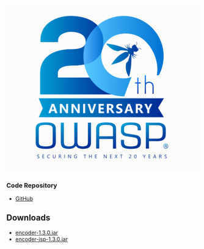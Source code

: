 [![OWASP 20th Anniversary Image](assets/images/OWASP-20th.jpeg)](https://20thanniversary.owasp.org/)

### Code Repository
* [GitHub](https://github.com/OWASP/owasp-java-encoder/)

## Downloads
* [encoder-1.3.0.jar](https://search.maven.org/remotecontent?filepath=org/owasp/encoder/encoder/1.3.0/encoder-1.3.0.jar)
* [encoder-jsp-1.3.0.jar](https://search.maven.org/remotecontent?filepath=org/owasp/encoder/encoder-jsp/1.3.0/encoder-jsp-1.3.0.jar)
